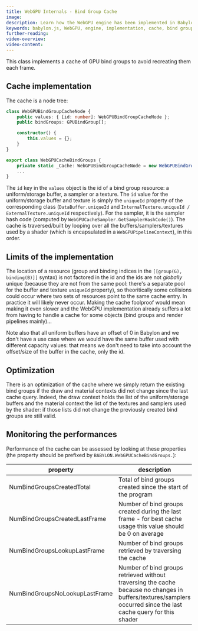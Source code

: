 ```yaml
---
title: WebGPU Internals - Bind Group Cache
image: 
description: Learn how the WebGPU engine has been implemented in Babylon.js
keywords: babylon.js, WebGPU, engine, implementation, cache, bind group
further-reading:
video-overview:
video-content:
---
```


This class implements a cache of GPU bind groups to avoid recreating them each frame.

## Cache implementation
The cache is a node tree:
```typescript
class WebGPUBindGroupCacheNode {
    public values: { [id: number]: WebGPUBindGroupCacheNode };
    public bindGroups: GPUBindGroup[];

    constructor() {
        this.values = {};
    }
}

export class WebGPUCacheBindGroups {
    private static _Cache: WebGPUBindGroupCacheNode = new WebGPUBindGroupCacheNode();
    ...
}
```
The `id` key in the `values` object is the id of a bind group resource: a uniform/storage buffer, a sampler or a texture. The `id` value for the uniform/storage buffer and texture is simply the `uniqueId` property of the corresponding class (`DataBuffer.uniqueId` and `InternalTexture.uniqueId / ExternalTexture.uniqueId` respectively). For the sampler, it is the sampler hash code (computed by `WebGPUCacheSampler.GetSamplerHashCode()`). The cache is traversed/built by looping over all the buffers/samplers/textures used by a shader (which is encapsulated in a `WebGPUPipelineContext`), in this order.

## Limits of the implementation
The location of a resource (group and binding indices in the `[[group(G), binding(B)]]` syntax) is not factored in the id and the ids are not *globally* unique (because they are not from the same pool: there's a separate pool for the buffer and texture `uniqueId` property), so theoritically some collisions could occur where two sets of resources point to the same cache entry. In practice it will likely never occur. Making the cache foolproof would mean making it even slower and the WebGPU implementation already suffers a lot from having to handle a cache for some objects (bind groups and render pipelines mainly)...

Note also that all uniform buffers have an offset of 0 in Babylon and we don't have a use case where we would have the same buffer used with different capacity values: that means we don't need to take into account the offset/size of the buffer in the cache, only the id.

## Optimization
There is an optimization of the cache where we simply return the existing bind groups if the draw and material contexts did not change since the last cache query. Indeed, the draw context holds the list of the uniform/storage buffers and the material context the list of the textures and samplers used by the shader: if those lists did not change the previously created bind groups are still valid.

## Monitoring the performances
Performance of the cache can be assessed by looking at these properties (the property should be prefixed by `BABYLON.WebGPUCacheBindGroups.`):

| property | description |
| ---------| ----------- |
| NumBindGroupsCreatedTotal | Total of bind groups created since the start of the program |
| NumBindGroupsCreatedLastFrame | Number of bind groups created during the last frame - for best cache usage this value should be 0 on average |
| NumBindGroupsLookupLastFrame | Number of bind groups retrieved by traversing the cache |
| NumBindGroupsNoLookupLastFrame | Number of bind groups retrieved without traversing the cache because no changes in buffers/textures/samplers occurred since the last cache query for this shader |
